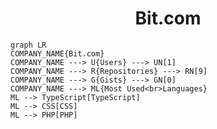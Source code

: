 <h1 align="center">Bit.com</h1>

```mermaid
graph LR
COMPANY_NAME{Bit.com}
COMPANY_NAME ---> U{Users} ---> UN[1]
COMPANY_NAME ---> R{Repositories} ---> RN[9]
COMPANY_NAME ---> G{Gists} ---> GN[0]
COMPANY_NAME ---> ML{Most Used<br>Languages}
ML --> TypeScript[TypeScript]
ML --> CSS[CSS]
ML --> PHP[PHP]
```
